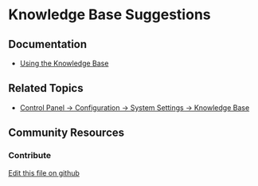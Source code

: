 # Knowledge Base Suggestions

## Documentation

* [Using the Knowledge Base](https://portal.liferay.dev/docs/7-2/user/-/knowledge_base/u/using-the-knowledge-base)

## Related Topics

* [Control Panel → Configuration → System Settings → Knowledge Base](https://portal.liferay.dev/docs/7-2/user/-/knowledge_base/u/knowledge-base-system-settings)

## Community Resources


### Contribute

[Edit this file on github](https://github.com/olafk/controlpanel-documentation-docs/blob/master/md/72en/com_liferay_knowledge_base_web_portlet_AdminPortlet/admin_view_suggestions.jsp.md)
